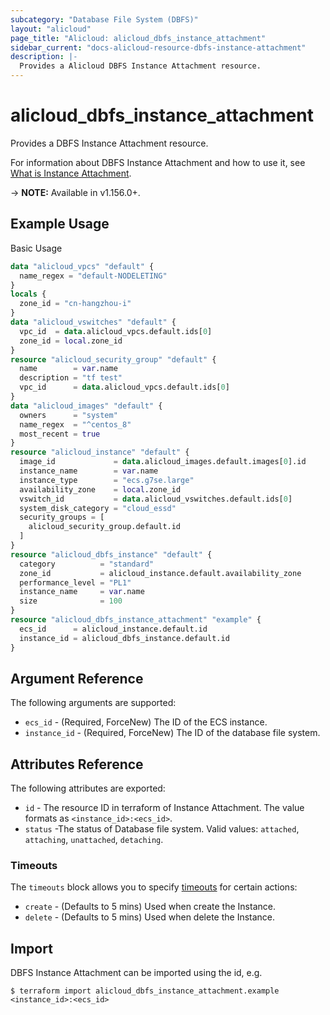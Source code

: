 ```yaml
---
subcategory: "Database File System (DBFS)"
layout: "alicloud"
page_title: "Alicloud: alicloud_dbfs_instance_attachment"
sidebar_current: "docs-alicloud-resource-dbfs-instance-attachment"
description: |-
  Provides a Alicloud DBFS Instance Attachment resource.
---
```


# alicloud\_dbfs\_instance\_attachment

Provides a DBFS Instance Attachment resource.

For information about DBFS Instance Attachment and how to use it, see [What is Instance Attachment](https://help.aliyun.com/document_detail/149726.html).

-> **NOTE:** Available in v1.156.0+.

## Example Usage

Basic Usage

```terraform
data "alicloud_vpcs" "default" {
  name_regex = "default-NODELETING"
}
locals {
  zone_id = "cn-hangzhou-i"
}
data "alicloud_vswitches" "default" {
  vpc_id  = data.alicloud_vpcs.default.ids[0]
  zone_id = local.zone_id
}
resource "alicloud_security_group" "default" {
  name        = var.name
  description = "tf test"
  vpc_id      = data.alicloud_vpcs.default.ids[0]
}
data "alicloud_images" "default" {
  owners      = "system"
  name_regex  = "^centos_8"
  most_recent = true
}
resource "alicloud_instance" "default" {
  image_id             = data.alicloud_images.default.images[0].id
  instance_name        = var.name
  instance_type        = "ecs.g7se.large"
  availability_zone    = local.zone_id
  vswitch_id           = data.alicloud_vswitches.default.ids[0]
  system_disk_category = "cloud_essd"
  security_groups = [
    alicloud_security_group.default.id
  ]
}
resource "alicloud_dbfs_instance" "default" {
  category          = "standard"
  zone_id           = alicloud_instance.default.availability_zone
  performance_level = "PL1"
  instance_name     = var.name
  size              = 100
}
resource "alicloud_dbfs_instance_attachment" "example" {
  ecs_id      = alicloud_instance.default.id
  instance_id = alicloud_dbfs_instance.default.id
}
```

## Argument Reference

The following arguments are supported:

* `ecs_id` - (Required, ForceNew) The ID of the ECS instance.
* `instance_id` - (Required, ForceNew) The ID of the database file system.

## Attributes Reference

The following attributes are exported:

* `id` - The resource ID in terraform of Instance Attachment. The value formats as `<instance_id>:<ecs_id>`.
* `status` -The status of Database file system. Valid values: `attached`, `attaching`, `unattached`, `detaching`.

### Timeouts

The `timeouts` block allows you to specify [timeouts](https://www.terraform.io/docs/configuration-0-11/resources.html#timeouts) for certain actions:

* `create` - (Defaults to 5 mins) Used when create the Instance.
* `delete` - (Defaults to 5 mins) Used when delete the Instance.

## Import

DBFS Instance Attachment can be imported using the id, e.g.

```shell
$ terraform import alicloud_dbfs_instance_attachment.example <instance_id>:<ecs_id>
```
